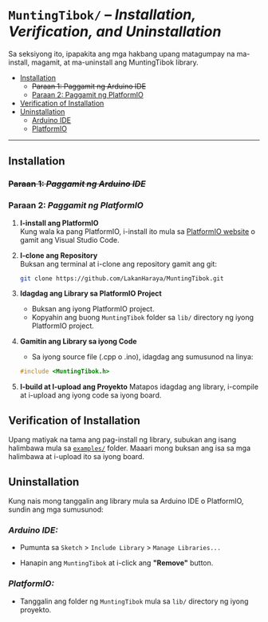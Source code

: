 # `MuntingTibok/` – *Installation, Verification, and Uninstallation*

Sa seksiyong ito, ipapakita ang mga hakbang upang matagumpay na ma-install, magamit, at ma-uninstall ang MuntingTibok library.

- [Installation](#installation)  
  - ~~Paraan 1: Paggamit ng Arduino IDE~~
  - [Paraan 2: Paggamit ng PlatformIO](#paraan-2-paggamit-ng-platformio)
- [Verification of Installation](#verification-of-installation)  
- [Uninstallation](#uninstallation)  
  - [Arduino IDE](#arduino-ide)  
  - [PlatformIO](#platformio)  

---
## Installation

### ~~Paraan 1: *Paggamit ng Arduino IDE*~~

<!-- 1. **I-download ang Library**  
   I-download ang `MuntingTibok` library zip file mula sa [MuntingTibok Repository](https://github.com/LakanHaraya/MuntingTibok.git).

2. **Buksan ang Arduino IDE**  
   I-launch ang Arduino IDE sa iyong computer.

3. **Magdagdag ng Library**  
   - Pumunta sa `Sketch` menu at piliin ang `Include Library` > `Add .ZIP Library...`.
   - Hanapin ang na-download na `MuntingTibok` zip file at piliin ito.
   
    >   Matapos itong gawin, awtomatikong madadagdag ang library sa iyong Arduino IDE.

4. **I-verify ang Pagkakasunod ng Installation**  
   - Pumunta sa `Sketch` > `Include Library` at hanapin ang `MuntingTibok` sa listahan ng mga available na library.  
   - Kung makikita mo ito, matagumpay na itong na-install. -->

### Paraan 2: *Paggamit ng PlatformIO*

1. **I-install ang PlatformIO**  
   Kung wala ka pang PlatformIO, i-install ito mula sa [PlatformIO website](https://platformio.org/) o gamit ang Visual Studio Code.

2. **I-clone ang Repository**  
   Buksan ang terminal at i-clone ang repository gamit ang git:
   ```bash
   git clone https://github.com/LakanHaraya/MuntingTibok.git
   ```

3. **Idagdag ang Library sa PlatformIO Project**

   - Buksan ang iyong PlatformIO project.
   - Kopyahin ang buong `MuntingTibok` folder sa `lib/` directory ng iyong PlatformIO project.

4. **Gamitin ang Library sa iyong Code**

   - Sa iyong source file (.cpp o .ino), idagdag ang sumusunod na linya:

   ``` cpp
   #include <MuntingTibok.h>
   ```

5. **I-build at I-upload ang Proyekto**
Matapos idagdag ang library, i-compile at i-upload ang iyong code sa iyong board.

## Verification of Installation
Upang matiyak na tama ang pag-install ng library, subukan ang isang halimbawa mula sa [`examples/`](../examples/) folder. Maaari mong buksan ang isa sa mga halimbawa at i-upload ito sa iyong board.

## Uninstallation
Kung nais mong tanggalin ang library mula sa Arduino IDE o PlatformIO, sundin ang mga sumusunod:

### *Arduino IDE:*
- Pumunta sa `Sketch` > `Include Library` > `Manage Libraries...`

- Hanapin ang `MuntingTibok` at i-click ang **"Remove"** button.

### *PlatformIO:*
- Tanggalin ang folder ng `MuntingTibok` mula sa `lib/` directory ng iyong proyekto.

